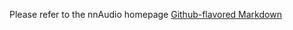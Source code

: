 Please refer to the nnAudio homepage 
[Github-flavored Markdown](https://github.com/KinWaiCheuk/nnAudio)